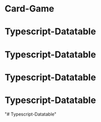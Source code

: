 # Card-Game
# Typescript-Datatable
# Typescript-Datatable
# Typescript-Datatable
# Typescript-Datatable
"# Typescript-Datatable" 
